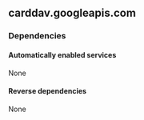 ## carddav.googleapis.com

### Dependencies

#### Automatically enabled services

None

#### Reverse dependencies

None
